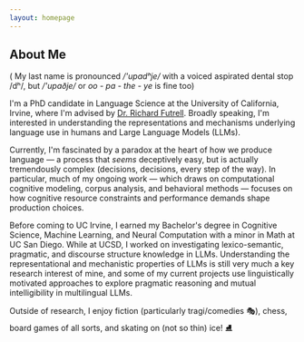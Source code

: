 ```yaml
---
layout: homepage
---
```


## About Me

( My last name is pronounced  */'upadʰje/* with a voiced aspirated dental stop /dʰ/, but */'upaðje/* or *oo - pa - the - ye* is fine too) 

I'm a PhD candidate in Language Science at the University of California, Irvine, where I'm advised by [Dr. Richard Futrell](https://www.socsci.uci.edu/~rfutrell/). Broadly speaking, I'm interested in understanding the representations and mechanisms underlying language use in humans and Large Language Models (LLMs). 

Currently, I'm fascinated by a paradox at the heart of how we produce language — a process that *seems* deceptively easy, but is actually tremendously complex (decisions, decisions, every step of the way). In particular, much of my ongoing work — which draws on computational cognitive modeling, corpus analysis, and behavioral methods — focuses on how cognitive resource constraints and performance demands shape production choices. 

Before coming to UC Irvine, I earned my Bachelor's degree in Cognitive Science, Machine Learning, and Neural Computation with a minor in Math at UC San Diego. While at UCSD, I worked on investigating lexico-semantic, pragmatic, and discourse structure knowledge in LLMs. Understanding the representational and mechanistic properties of LLMs is still very much a key research interest of mine, and some of my current projects use linguistically motivated approaches to explore pragmatic reasoning and mutual intelligibility in multilingual LLMs. 

Outside of research, I enjoy fiction (particularly tragi/comedies 🎭), chess, board games of all sorts, and skating on (not so thin) ice! ⛸️
